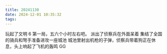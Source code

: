 ```yaml
---
title: 20241130
date: 2024-12-01 10:35:32
tags:
---
```

玩起了文明 6
第一局，五六个小时左右吧。
派出了侦察兵在外面呆着
集结了全国的骑兵和弩手准备进攻一座城池
城池里射出机枪的子弹，侦察兵带着狗正在休息，头上响起了飞机的轰鸣
GG